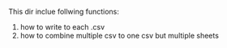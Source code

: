 This dir inclue follwing functions: 
1. how to write to each .csv
2. how to combine multiple csv to one csv but multiple sheets
